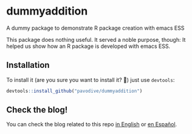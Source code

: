 # dummyaddition
A dummy package to demonstrate R package creation with emacs ESS

This package does nothing useful. It served a noble purpose, though: It helped us show how an R package is developed with emacs ESS.

## Installation

To install it (are you sure you want to install it? 🤨) just use `devtools`:

```r
devtools::install_github("pavodive/dummyaddition")
```

## Check the blog!

You can check the blog related to this repo [in English](https://pavodive.github.io/posts/writing-r-package-emacs/) or [en Español](https://pavodive.github.io/es/posts/writing-r-package-emacs/).
